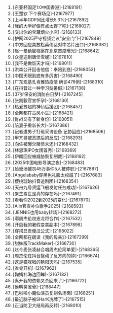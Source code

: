 
1. [东亚杯国足1:0中国香港]-[2168191]
1. [王楚钦 下个赛场见]-[2167977]
1. [上半年GDP同比增长5.3%]-[2167892]
1. [我的大学好像有点太野了吧]-[2168027]
1. [交出你的宝藏烟火小店]-[2168133]
1. [护网2025严守视频会议“安全门”]-[2167849]
1. [中方回应美放松英伟达对中芯片出口]-[2168382]
1. [赵一曼绝密档案在北京首度曝光]-[2168642]
1. [众星送别唐佳雪妮]-[2167810]
1. [我不是做饭天才吗]-[2168011]
1. [洪森公开回击他信：奉陪到底]-[2168052]
1. [中国天眼到底有多厉害]-[2168490]
1. [广东现基孔肯雅热疫情 确诊478例]-[2168310]
1. [在抖音过一种学习型暑假]-[2167138]
1. [37岁保安的消防白日梦]-[2167245]
1. [张凯毅官宣怀孕]-[2168130]
1. [热爱苏超的神仙后援团]-[2168457]
1. [全网都在古风小生]-[2168421]
1. [肖战又有了新身份]-[2168051]
1. [陪妻子重新长大]-[2167386]
1. [记者遭男子打砸采访设备 记协回应]-[2168506]
1. [甲亢哥被恶搞后的反应]-[2168293]
1. [向佐被曝欠赌债未还]-[2168432]
1. [林思琪IPO女团首秀]-[2168369]
1. [伊朗回应被威胁恢复制裁]-[2168162]
1. [2025中国电影导演之夜]-[2168483]
1. [蛤蟆汤被罚45万事件5人被停职]-[2167887]
1. [Angelababy穿黑色礼服太权威了]-[2167683]
1. [樱桃琥珀抖音追剧团]-[2168354]
1. [天舟九号货运飞船发射任务成功]-[2167626]
1. [累生累世是真的存在吗]-[2167491]
1. [看看你2022到2025的变化]-[2167870]
1. [Alin官宣补位歌手2025]-[2168593]
1. [JENNIE也用baby转场]-[2168272]
1. [曝周杰伦权志龙将合作]-[2167532]
1. [开启我的暑假变美副本]-[2167896]
1. [穿搭显贵傻瓜公式]-[2168022]
1. [全网都在朗读《我的母亲》]-[2167299]
1. [甜妹版TrackMaker]-[2166730]
1. [赵今麦张凌赫合唱周杰伦简单爱]-[2168365]
1. [周杰伦在抖音拨动了反方向的钟]-[2166674]
1. [这是猫咪唱的艳阳天吗]-[2167535]
1. [雀骨开机]-[2167962]
1. [鞠婧祎海边回眸]-[2167182]
1. [离开我的依赖又杀回来了]-[2166722]
1. [侯明昊雀骨]-[2168447]
1. [巴啦啦小魔仙演员复刻名场面]-[2168251]
1. [最近脑子被SHarK洗牌了]-[2167515]
1. [正当防卫大结局再反转]-[2168010]
